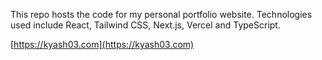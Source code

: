 This repo hosts the code for my personal portfolio website. Technologies used include React, Tailwind CSS, Next.js, Vercel and TypeScript.

[https://kyash03.com](https://kyash03.com)


